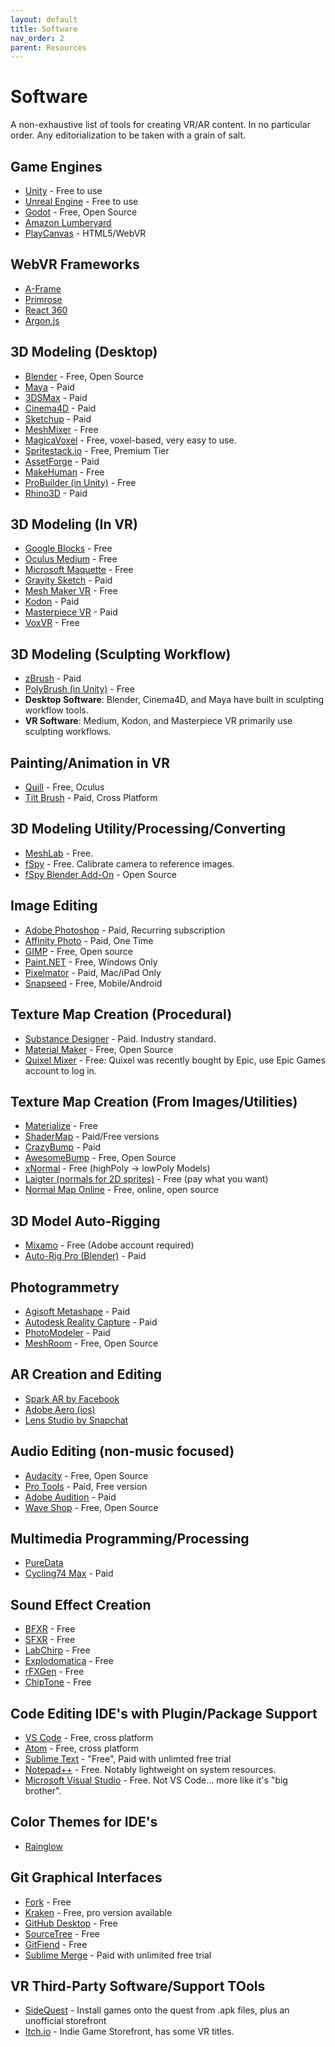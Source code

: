 ```yaml
---
layout: default
title: Software
nav_order: 2
parent: Resources
---
```

# Software

A non-exhaustive list of tools for creating VR/AR content. In no particular order. Any editorialization to be taken with a grain of salt.  

## Game Engines
- [Unity](https://unity.com/) - Free to use
- [Unreal Engine](https://www.unrealengine.com) - Free to use
- [Godot](https://godotengine.org/) - Free, Open Source
- [Amazon Lumberyard](https://aws.amazon.com/lumberyard/)
- [PlayCanvas](https://playcanvas.com/) - HTML5/WebVR
## WebVR Frameworks
- [A-Frame](https://aframe.io/)
- [Primrose](https://www.primrosevr.com)
- [React 360](https://facebook.github.io/react-360/)
- [Argon.js](https://www.argonjs.io/)
## 3D Modeling (Desktop)
- [Blender](https://www.blender.org/) - Free, Open Source
- [Maya](https://www.autodesk.com/products/maya/overview) - Paid
- [3DSMax](https://www.autodesk.com/products/3ds-max/overview) - Paid
- [Cinema4D](https://www.maxon.net) - Paid
- [Sketchup](https://www.sketchup.com) - Paid
- [MeshMixer](http://www.meshmixer.com/) - Free
- [MagicaVoxel](https://ephtracy.github.io/) - Free, voxel-based, very easy to use.
- [Spritestack.io](https://spritestack.io/) - Free, Premium Tier
- [AssetForge](https://kenney.itch.io/assetforge) - Paid
- [MakeHuman](http://www.makehumancommunity.org/) - Free
- [ProBuilder (in Unity)](https://unity3d.com/unity/features/worldbuilding/probuilder) - Free
- [Rhino3D](https://www.rhino3d.com/) - Paid
## 3D Modeling (In VR)
- [Google Blocks](https://arvr.google.com/blocks/) - Free
- [Oculus Medium](https://www.oculus.com/medium/) - Free
- [Microsoft Maquette](https://www.maquette.ms/) - Free
- [Gravity Sketch](https://www.gravitysketch.com/) - Paid
- [Mesh Maker VR](https://www.wearvr.com/apps/mesh-maker-vr) - Free
- [Kodon](https://store.steampowered.com/app/479010/Kodon/) - Paid
- [Masterpiece VR](https://www.masterpiecevr.com/) - Paid
- [VoxVR](https://www.voxvr.net/) - Free
## 3D Modeling (Sculpting Workflow)
- [zBrush](http://pixologic.com/zbrush/features/overview/) - Paid
- [PolyBrush (in Unity)](https://unity3d.com/unity/features/worldbuilding/polybrush) - Free
- **Desktop Software**: Blender, Cinema4D, and Maya have built in sculpting workflow tools.
- **VR Software**: Medium, Kodon, and Masterpiece VR primarily use sculpting workflows.
## Painting/Animation in VR
- [Quill](https://quill.fb.com/) - Free, Oculus
- [Tilt Brush](https://www.tiltbrush.com/) - Paid, Cross Platform
## 3D Modeling Utility/Processing/Converting
- [MeshLab](http://www.meshlab.net/) - Free.
- [fSpy](https://fspy.io) - Free. Calibrate camera to reference images.
- [fSpy Blender Add-On](https://github.com/stuffmatic/fSpy/releases) - Open Source
## Image Editing
- [Adobe Photoshop](https://photoshop.com/) - Paid, Recurring subscription
- [Affinity Photo](https://affinity.serif.com/en-us/photo/) - Paid, One Time
- [GIMP](https://www.gimp.org/) - Free, Open source
- [Paint.NET](https://www.getpaint.net/) - Free, Windows Only
- [Pixelmator](https://www.pixelmator.com/pro/) - Paid, Mac/iPad Only
- [Snapseed](https://play.google.com/store/apps/details?id=com.niksoftware.snapseed) - Free, Mobile/Android
## Texture Map Creation (Procedural)
- [Substance Designer](https://www.substance3d.com/products/substance-designer) - Paid. Industry standard.
- [Material Maker](https://rodzilla.itch.io/material-maker) - Free, Open Source
- [Quixel Mixer](https://quixel.com/) - Free: Quixel was recently bought by Epic, use Epic Games account to log in.
## Texture Map Creation (From Images/Utilities)
- [Materialize](http://www.boundingboxsoftware.com/materialize/index.php) - Free
- [ShaderMap](https://shadermap.com/home/) - Paid/Free versions 
- [CrazyBump](http://www.crazybump.com/) - Paid
- [AwesomeBump](https://github.com/kmkolasinski/AwesomeBump) - Free, Open Source
- [xNormal](https://xnormal.net/) - Free (highPoly -> lowPoly Models)
- [Laigter (normals for 2D sprites)](https://azagaya.itch.io/laigter) - Free (pay what you want)
- [Normal Map Online](http://cpetry.github.io/NormalMap-Online/) - Free, online, open source
## 3D Model Auto-Rigging
- [Mixamo](https://www.mixamo.com/#/) - Free (Adobe account required)
- [Auto-Rig Pro (Blender)](https://blendermarket.com/products/auto-rig-pro) - Paid
## Photogrammetry
- [Agisoft Metashape](https://www.agisoft.com/) - Paid
- [Autodesk Reality Capture](https://www.autodesk.com/campaigns/reality-capture) - Paid
- [PhotoModeler](https://www.photomodeler.com/) - Paid
- [MeshRoom](https://github.com/alicevision/meshroom) - Free, Open Source
## AR Creation and Editing
- [Spark AR by Facebook](https://sparkar.facebook.com/ar-studio)
- [Adobe Aero (ios)](https://helpx.adobe.com/aero/get-started.html)
- [Lens Studio by Snapchat](https://lensstudio.snapchat.com/)
## Audio Editing (non-music focused)
- [Audacity](https://www.audacityteam.org/) - Free, Open Source
- [Pro Tools](https://www.avid.com/pro-tools) - Paid, Free version
- [Adobe Audition](https://www.adobe.com/products/audition.html) - Paid
- [Wave Shop](http://waveshop.sourceforge.net/) - Free, Open Source
## Multimedia Programming/Processing
- [PureData](http://puredata.info/)
- [Cycling74 Max](https://cycling74.com/) - Paid
## Sound Effect Creation
- [BFXR](https://www.bfxr.net/) - Free
- [SFXR](https://stammel.net/projekte/sfxr/app/) - Free
- [LabChirp](http://labbed.net/software/labchirp/) - Free
- [Explodomatica](http://smcameron.github.io/explodomatica/) - Free
- [rFXGen](https://raylibtech.itch.io/rfxgen) - Free
- [ChipTone](http://sfbgames.com/chiptone/) - Free
## Code Editing IDE's with Plugin/Package Support
- [VS Code](https://code.visualstudio.com/) - Free, cross platform
- [Atom](https://atom.io/) - Free, cross platform
- [Sublime Text](https://www.sublimetext.com/) - "Free", Paid with unlimted free trial
- [Notepad++](https://notepad-plus-plus.org/) - Free. Notably lightweight on system resources.
- [Microsoft Visual Studio](https://visualstudio.microsoft.com/) - Free. Not VS Code... more like it's "big brother".
## Color Themes for IDE's
- [Rainglow](https://rainglow.io/)
## Git Graphical Interfaces
- [Fork](https://git-fork.com/) - Free
- [Kraken](https://www.gitkraken.com/) - Free, pro version available
- [GitHub Desktop](https://desktop.github.com/) - Free
- [SourceTree](https://www.sourcetreeapp.com/) - Free
- [GitFiend](https://gitfiend.com/) - Free
- [Sublime Merge](https://www.sublimemerge.com/) - Paid with unlimited free trial
## VR Third-Party Software/Support TOols
- [SideQuest](https://sidequestvr.com/#/) - Install games onto the quest from .apk files, plus an unofficial storefront
- [Itch.io](https://itch.io/) - Indie Game Storefront, has some VR titles.

